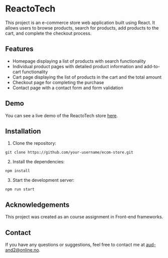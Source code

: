 # ReactoTech

This project is an e-commerce store web application built using React. It allows users to browse products, search for products, add products to the cart, and complete the checkout process.

## Features

- Homepage displaying a list of products with search functionality
- Individual product pages with detailed product information and add-to-cart functionality
- Cart page displaying the list of products in the cart and the total amount
- Checkout page for completing the purchase
- Contact page with a contact form and form validation

## Demo

You can see a live demo of the ReactoTech store [here](https://audunta.github.io/ReactoTech/).

## Installation

1. Clone the repository:
```
git clone https://github.com/your-username/ecom-store.git
```
2. Install the dependencies:
```
npm install
```
3. Start the development server:
```
npm run start
```
## Acknowledgements

This project was created as an course assignment in Front-end frameworks.

## Contact

If you have any questions or suggestions, feel free to contact me at [aud-and2@online.no](mailto:aud-and2@online.no).
